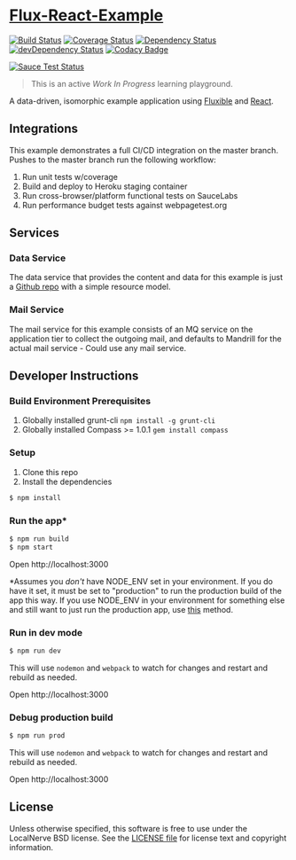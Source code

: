 # [Flux-React-Example](https://github.com/localnerve/flux-react-example)

[![Build Status](https://secure.travis-ci.org/localnerve/flux-react-example.png?branch=master)](http://travis-ci.org/localnerve/flux-react-example)
[![Coverage Status](https://coveralls.io/repos/localnerve/flux-react-example/badge.svg?branch=master)](https://coveralls.io/r/localnerve/flux-react-example?branch=master)
[![Dependency Status](https://david-dm.org/localnerve/flux-react-example.svg)](https://david-dm.org/localnerve/flux-react-example)
[![devDependency Status](https://david-dm.org/localnerve/flux-react-example/dev-status.svg)](https://david-dm.org/localnerve/flux-react-example#info=devDependencies)
[![Codacy Badge](https://www.codacy.com/project/badge/60366103040442ad9fbf5f8e33373f18)](https://www.codacy.com/public/alex/flux-react-example)

[![Sauce Test Status](https://saucelabs.com/browser-matrix/localnerve.svg)](https://saucelabs.com/u/localnerve)

> This is an active *Work In Progress* learning playground.

A data-driven, isomorphic example application using [Fluxible](http://fluxible.io) and [React](http://reactjs.com).

## Integrations
This example demonstrates a full CI/CD integration on the master branch. Pushes to the master branch run the following workflow:
1. Run unit tests w/coverage
2. Build and deploy to Heroku staging container
3. Run cross-browser/platform functional tests on SauceLabs
4. Run performance budget tests against webpagetest.org

## Services

### Data Service
The data service that provides the content and data for this example is just a [Github repo](http://github.com/localnerve/flux-react-example-data) with a simple resource model.

### Mail Service
The mail service for this example consists of an MQ service on the application tier to collect the outgoing mail, and defaults to Mandrill for the actual mail service - Could use any mail service.

## Developer Instructions

### Build Environment Prerequisites
1. Globally installed grunt-cli `npm install -g grunt-cli`
2. Globally installed Compass >= 1.0.1 `gem install compass`

### Setup
1. Clone this repo
2. Install the dependencies

```bash
$ npm install
```


### Run the app\*

```bash
$ npm run build
$ npm start
```

Open http://localhost:3000

\*Assumes you *don't* have NODE_ENV set in your environment. If you do have it set, it must be set to "production" to run the production build of the app this way. If you use NODE_ENV in your environment for something else and still want to just run the production app, use [this](#debug-production-build) method.

### Run in dev mode

```bash
$ npm run dev
```

This will use `nodemon` and `webpack` to watch for changes and restart and
rebuild as needed.

Open http://localhost:3000


### Debug production build
```bash
$ npm run prod
```

This will use `nodemon` and `webpack` to watch for changes and restart and
rebuild as needed.

Open http://localhost:3000


## License

Unless otherwise specified, this software is free to use under the LocalNerve BSD license.
See the [LICENSE file][] for license text and copyright information.

[LICENSE file]: /LICENSE.md
